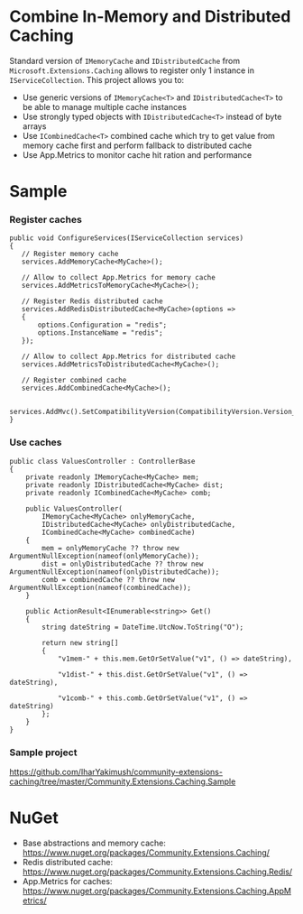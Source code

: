 # Combine In-Memory and Distributed Caching
Standard version of `IMemoryCache` and `IDistributedCache` from `Microsoft.Extensions.Caching` allows to register only 1 instance in `IServiceCollection`. 
This project allows you to:
 - Use generic versions of `IMemoryCache<T>` and `IDistributedCache<T>` to be able to manage multiple cache instances
 - Use strongly typed objects with `IDistributedCache<T>` instead of byte arrays
 - Use `ICombinedCache<T>` combined cache which try to get value from memory cache first and perform fallback to distributed cache
 - Use App.Metrics to monitor cache hit ration and performance

 # Sample
 ### Register caches
 ```
public void ConfigureServices(IServiceCollection services)
{
    // Register memory cache
    services.AddMemoryCache<MyCache>();

    // Allow to collect App.Metrics for memory cache
    services.AddMetricsToMemoryCache<MyCache>();

    // Register Redis distributed cache
    services.AddRedisDistributedCache<MyCache>(options =>
    {
        options.Configuration = "redis";
        options.InstanceName = "redis";
    });

    // Allow to collect App.Metrics for distributed cache
    services.AddMetricsToDistributedCache<MyCache>();

    // Register combined cache
    services.AddCombinedCache<MyCache>();

    services.AddMvc().SetCompatibilityVersion(CompatibilityVersion.Version_2_1);
}
```

### Use caches
```
public class ValuesController : ControllerBase
{
    private readonly IMemoryCache<MyCache> mem;
    private readonly IDistributedCache<MyCache> dist;
    private readonly ICombinedCache<MyCache> comb;

    public ValuesController(
        IMemoryCache<MyCache> onlyMemoryCache,
        IDistributedCache<MyCache> onlyDistributedCache, 
        ICombinedCache<MyCache> combinedCache)
    {
        mem = onlyMemoryCache ?? throw new ArgumentNullException(nameof(onlyMemoryCache));
        dist = onlyDistributedCache ?? throw new ArgumentNullException(nameof(onlyDistributedCache));
        comb = combinedCache ?? throw new ArgumentNullException(nameof(combinedCache));
    }

    public ActionResult<IEnumerable<string>> Get()
    {
        string dateString = DateTime.UtcNow.ToString("O");

        return new string[]
        {
            "v1mem-" + this.mem.GetOrSetValue("v1", () => dateString),

            "v1dist-" + this.dist.GetOrSetValue("v1", () => dateString),

            "v1comb-" + this.comb.GetOrSetValue("v1", () => dateString)
        };
    }
}
```

### Sample project
https://github.com/IharYakimush/community-extensions-caching/tree/master/Community.Extensions.Caching.Sample

# NuGet
 - Base abstractions and memory cache: https://www.nuget.org/packages/Community.Extensions.Caching/
 - Redis distributed cache: https://www.nuget.org/packages/Community.Extensions.Caching.Redis/
 - App.Metrics for caches: https://www.nuget.org/packages/Community.Extensions.Caching.AppMetrics/
